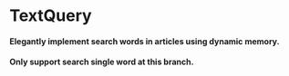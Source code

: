 # TextQuery

####  Elegantly implement search words in articles using dynamic memory.
####  Only support search single word at this branch.
